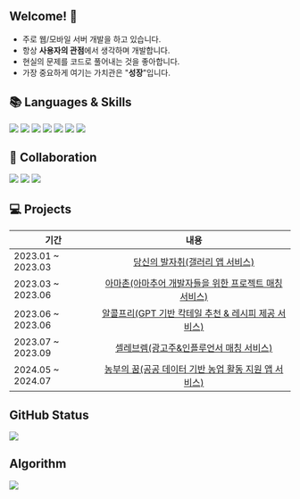 ## Welcome! 👋
- 주로 웹/모바일 서버 개발을 하고 있습니다.
- 항상 **사용자의 관점**에서 생각하며 개발합니다.
- 현실의 문제를 코드로 풀어내는 것을 좋아합니다.
- 가장 중요하게 여기는 가치관은 "**성장**"입니다.

## 📚 Languages & Skills 

<img src="https://img.shields.io/badge/java-007396?style=for-the-badge&logo=java&logoColor=white"> <img src="https://img.shields.io/badge/springboot-6DB33F?style=for-the-badge&logo=springboot&logoColor=white"> <img src="https://img.shields.io/badge/mysql-4479A1?style=for-the-badge&logo=mysql&logoColor=white">
<img src="https://img.shields.io/badge/aws-232F3E?style=for-the-badge&logo=amazonaws&logoColor=white"> <img src="https://img.shields.io/badge/html5-E34F26?style=for-the-badge&logo=html5&logoColor=white"> <img src="https://img.shields.io/badge/css3-1572B6?style=for-the-badge&logo=css3&logoColor=white"> <img src="https://img.shields.io/badge/Python-0040FF?style=for-the-badge&logo=Python&logoColor=white"/>

## 🔗 Collaboration

<img src="https://img.shields.io/badge/github-181717?style=for-the-badge&logo=github&logoColor=white"> <img src="https://img.shields.io/badge/slack-4A154B?style=for-the-badge&logo=slack&logoColor=white"> <img src="https://img.shields.io/badge/notion-000000?style=for-the-badge&logo=notion&logoColor=white"> 

## 💻 Projects 

| 기간                | 내용                                        | 
|---------------------|:---------------------------------------------:|
| 2023.01 ~ 2023.03   | [당신의 발자취(갤러리 앱 서비스)](https://ljw1.notion.site/0b6ebf5fdd874734b2fc3afe81df6e29) |
| 2023.03 ~ 2023.06   | [아마촌(아마추어 개발자들을 위한 프로젝트 매칭 서비스)](https://ljw1.notion.site/Amachon-10cc638563f24c2482c2424913622246) |
| 2023.06 ~ 2023.06   | [알콜프리(GPT 기반 칵테일 추천 & 레시피 제공 서비스)](https://ljw1.notion.site/21293beb678b4013a457e67e873885ee) |
| 2023.07 ~ 2023.09   | [셀레브렘(광고주&인플루언서 매칭 서비스)](https://ljw1.notion.site/Celebrem-2539819165c442789323e4f171dc2bb3) |
| 2024.05 ~ 2024.07   | [농부의 꿈(공공 데이터 기반 농업 활동 지원 앱 서비스)](https://ljw1.notion.site/550749b80649431784cd1edd65c237ec) |

## GitHub Status
<img src="https://github-readme-stats.vercel.app/api?username=dlwjddn123&theme=blue-green"/>

## Algorithm
<img src="http://mazassumnida.wtf/api/v2/generate_badge?boj=acg6138"/>






